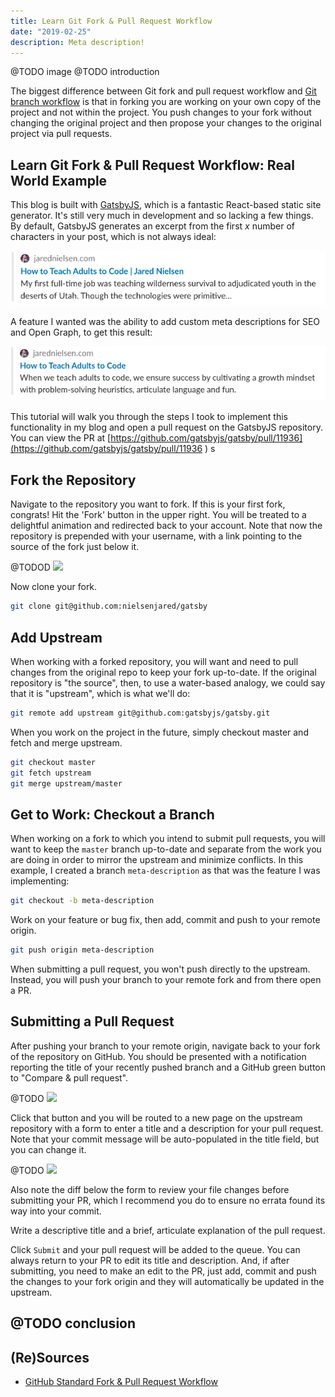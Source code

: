 ```yaml
---
title: Learn Git Fork & Pull Request Workflow
date: "2019-02-25"
description: Meta description!
---
```


@TODO image
@TODO introduction

The biggest difference between Git fork and pull request workflow and [Git branch workflow](./learn-git-branch-workflow) is that in forking you are working on your own copy of the project and not within the project. You push changes to your fork without changing the original project and then propose your changes to the original project via pull requests.

## Learn Git Fork & Pull Request Workflow: Real World Example

This blog is built with [GatsbyJS](https://www.gatsbyjs.org/), which is a fantastic React-based static site generator. It's still very much in development and so lacking a few things. By default, GatsbyJS generates an excerpt from the first _x_ number of characters in your post, which is not always ideal:

![](./images/jared-nielsen-fork-pull-request-01.png)

A feature I wanted was the ability to add custom meta descriptions for SEO and Open Graph, to get this result:

![](./images/jared-nielsen-fork-pull-request-02.png)

This tutorial will walk you through the steps I took to implement this functionality in my blog and open a pull request on the GatsbyJS repository. You can view the PR at [https://github.com/gatsbyjs/gatsby/pull/11936](https://github.com/gatsbyjs/gatsby/pull/11936
)
s
## Fork the Repository

Navigate to the repository you want to fork. If this is your first fork, congrats! Hit the 'Fork' button in the upper right. You will be treated to a delightful animation and redirected back to your account. Note that now the repository is prepended with your username, with a link pointing to the source of the fork just below it.

@TODOD
![](./images/jared-nielsen-fork-pull-request-03.png)

Now clone your fork.

```sh
git clone git@github.com:nielsenjared/gatsby
```

## Add Upstream

When working with a forked repository, you will want and need to pull changes from the original repo to keep your fork up-to-date. If the original repository is "the source", then, to use a water-based analogy, we could say that it is "upstream", which is what we'll do:

```sh
git remote add upstream git@github.com:gatsbyjs/gatsby.git
```

When you work on the project in the future, simply checkout master and fetch and merge upstream.

```sh
git checkout master
git fetch upstream
git merge upstream/master
```

## Get to Work: Checkout a Branch

When working on a fork to which you intend to submit pull requests, you will want to keep the `master` branch up-to-date and separate from the work you are doing in order to mirror the upstream and minimize conflicts. In this example, I created a branch `meta-description` as that was the feature I was implementing:

```sh
git checkout -b meta-description
```

Work on your feature or bug fix, then add, commit and push to your remote origin.

```sh
git push origin meta-description
```

When submitting a pull request, you won't push directly to the upstream. Instead, you will push your branch to your remote fork and from there open a PR.

## Submitting a Pull Request

After pushing your branch to your remote origin, navigate back to your fork of the repository on GitHub. You should be presented with a notification reporting the title of your recently pushed branch and a GitHub green button to "Compare & pull request".

@TODO
![](./images/jared-nielsen-fork-pull-request-04.png)

Click that button and you will be routed to a new page on the upstream repository with a form to enter a title and a description for your pull request. Note that your commit message will be auto-populated in the title field, but you can change it.

@TODO
![](./images/jared-nielsen-fork-pull-request-05.png)

Also note the diff below the form to review your file changes before submitting your PR, which I recommend you do to ensure no errata found its way into your commit.

Write a descriptive title and a brief, articulate explanation of the pull request.

Click `Submit` and your pull request will be added to the queue. You can always return to your PR to edit its title and description. And, if after submitting, you need to make an edit to the PR, just add, commit and push the changes to your fork origin and they will automatically be updated in the upstream.

## @TODO conclusion

## (Re)Sources

* [GitHub Standard Fork & Pull Request Workflow](https://gist.github.com/Chaser324/ce0505fbed06b947d962)
